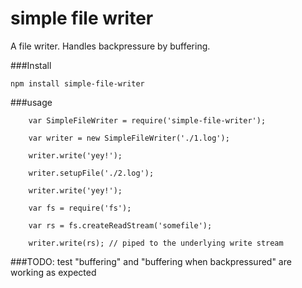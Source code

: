 simple file writer
===================

A file writer. Handles backpressure by buffering. 

###Install

```
npm install simple-file-writer
```

###usage

```
	var SimpleFileWriter = require('simple-file-writer');

	var writer = new SimpleFileWriter('./1.log');

	writer.write('yey!');

	writer.setupFile('./2.log');

	writer.write('yey!');	

	var fs = require('fs');

	var rs = fs.createReadStream('somefile');

	writer.write(rs); // piped to the underlying write stream
```

###TODO:
test "buffering" and "buffering when backpressured" are working as expected

